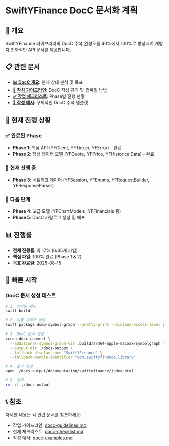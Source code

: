 # SwiftYFinance DocC 문서화 계획

## 🎯 개요

SwiftYFinance 라이브러리의 DocC 주석 완성도를 40%에서 100%로 향상시켜 개발자 친화적인 API 문서를 제공합니다.

## 📋 관련 문서

- **[📊 DocC 개요](docc-overview.md)**: 현재 상태 분석 및 목표
- **[📝 작성 가이드라인](docc-guidelines.md)**: DocC 작성 규칙 및 컴파일 방법
- **[✅ 작업 체크리스트](docc-checklist.md)**: Phase별 진행 현황
- **[📖 작성 예시](docc-examples.md)**: 구체적인 DocC 주석 템플릿

## 🚀 현재 진행 상황

### ✅ 완료된 Phase
- **Phase 1**: 핵심 API (YFClient, YFTicker, YFError) - 완료
- **Phase 2**: 핵심 데이터 모델 (YFQuote, YFPrice, YFHistoricalData) - 완료

### 🔄 현재 진행 중
- **Phase 3**: 네트워크 레이어 (YFSession, YFEnums, YFRequestBuilder, YFResponseParser)

### 📅 다음 단계
- **Phase 4**: 고급 모델 (YFChartModels, YFFinancials 등)
- **Phase 5**: DocC 카탈로그 생성 및 배포

## 📊 진행률

- **전체 진행률**: 약 17% (6/35개 파일)
- **핵심 파일**: 100% 완료 (Phase 1 & 2)
- **목표 완료일**: 2025-08-15

## 🔧 빠른 시작

### DocC 문서 생성 테스트
```bash
# 1. 컴파일 확인
swift build

# 2. 심볼 그래프 생성
swift package dump-symbol-graph --pretty-print --minimum-access-level public

# 3. DocC 문서 생성
xcrun docc convert \
  --additional-symbol-graph-dir .build/arm64-apple-macosx/symbolgraph \
  --output-dir ./docs-output \
  --fallback-display-name "SwiftYFinance" \
  --fallback-bundle-identifier "com.swiftyfinance.library"

# 4. 문서 확인
open ./docs-output/documentation/swiftyfinance/index.html

# 5. 정리
rm -rf ./docs-output
```

## 📞 참조

자세한 내용은 각 관련 문서를 참조하세요:
- 작업 가이드라인: [docc-guidelines.md](docc-guidelines.md)
- 현재 체크리스트: [docc-checklist.md](docc-checklist.md)
- 작성 예시: [docc-examples.md](docc-examples.md)